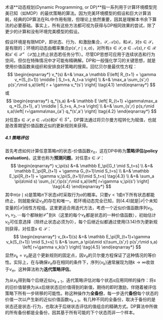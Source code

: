 术语**动态规划(Dynamic Programming, or DP)**指一系列用于计算环境模型完美已知（如MDP）的最优策略的算法。因为完美环境模型的假设和巨大计算消耗，经典的DP算法在RL中作用有限，但理论上依然重要，因其是理解本书余下算法的必要基础。事实上，所有这些方法都可视为获得与DP相同效果的尝试，除了更少的计算和没有环境完美模型的假设。

假设环境是有限MDP，即状态、行为、和激励集合，$\mathcal S, \mathcal A(s)$，和$\mathcal R$，对$s \in\mathcal S$，是有限的；环境的动态由概率集合$p(s',r\mid s,a)$，对所有$s \in \mathcal S, a \in \mathcal A(s), r \in \mathcal R$和$s' \in \mathcal S^+$（$\mathcal S$加上终止状态若任务分节）。尽管DP思想可应用于连续状态和行为空间，但仅在特殊情况中才可能有精确解。DP和一般强化学习的关键思想，就是使用价值函数来组织和安排良好策略的搜索。回忆贝尔曼最优性方程：
$$
\begin{eqnarray*}
v_*(s)
&=& \max_a \mathbb E\left[ R_{t+1} + \gamma v_*(S_{t+1}) \middle | S_t=s, A_t=a \right] \\
&=& \max_a \sum_{s',r} p(s',r\mid s,a)\left[ r + \gamma v_*(s') \right] \tag{4.1}
\end{eqnarray*}
$$
或
$$
\begin{eqnarray*}
q_*(s,a)
&=& \mathbb E \left[ R_{t+1} +\gamma\max_a q_*(S_{t+1}, a') \middle | S_t=s, A_t=a \right] \\
&=& \sum_{s',r} p(s,r\mid s,a)\left[ r+\gamma\max_{a'} q_*(s',a') \right] \tag{4.2}
\end{eqnarray*}
$$
对任意$s \in \mathcal S, a \in \mathcal A(s)$和$s' \in S^+$。DP算法通过将贝尔曼方程转化为赋值，也就是改善期望价值函数近似的更新规则来获得。

##### 4.1 策略评估

首先考虑如何计算任意策略$\pi$的状态-价值函数$v_\pi$，这在DP中称为**策略评估(policy evaluation)**。这里也称为**预测问题**。对任意$s \in \mathcal S$：
$$
\begin{eqnarray*}
v_\pi(s)
&=& \mathbb E_\pi[G_t \mid S_t=s] \\
&=& \mathbb E_\pi[R_{t+1} + \gamma G_{t+1}\mid S_t=s] \\
&=& \mathbb E_\pi[R_{t+1} + \gamma v_\pi(S_{t+1})\mid S_t=s] \tag{4.3} \\
&=& \sum_a \pi(a\mid s) \sum_{s',r}p(s',r\mid s,a)\left[ r+\gamma v_\pi(s') \right] \tag{4.4}
\end{eqnarray*}
$$
其中$\pi(a\mid s)$是策略$\pi$下状态$s$时采取行为$a$的概率。只要$\gamma<1$或$\pi$下所有状态都能终止，则就能保证$v_\pi$的存在和唯一。若环境动态完全已知，则(4.4)就是$\left\vert\mathcal S\right\vert$个未知变量的$\left\vert\mathcal S\right\vert$线性方程组。这里更适合用迭代方法，考虑一个近似价值函数序列$v_0, v_1, v_2,\cdots$每个都映射$\mathcal S^+$到$\mathbb R$（这里的每个$v_k$都是状态的一种价值函数），初始估计$v_0$可任意选择（除终止状态必须为0），每个后继近似都通过使用(3.14)作为更新规则获得，对任意$s \in \mathcal S$：
$$
\begin{eqnarray*}
v_{k+1}(s)
&=& \mathbb E_\pi[R_{t+1}+\gamma v_k(S_{t+1}) \mid S_t=s] \\
&=& \sum_a \pi(a\mid s)\sum_{s',r} p(s',r\mid s,a) \left[ r+\gamma v_k(s') \right] \tag{4.5}
\end{eqnarray*}
$$
显然$v_k=v_\pi$是这个更新规则的固定点，因$v_\pi$的贝尔曼方程保证了这种情况的等价性。实际上，在与确保$v_\pi$存在相同的条件下，序列$\{v_k\}$通常展现为随$k \to \infty$收敛于$v_\pi$。这种算法称为**迭代策略评估**。

为从$v_k$得到每个后继近似$v_{k+1}$，迭代策略评估对每个状态$s$应用同样的操作：将$s$的旧价值替换为从$s$后继状态旧价值得到的新值，期待的即时激励，伴随着被评估策略下所有一步转移的可能性。称这种操作为**全备份**，每一步迭代**备份**每个状态的价值一次以产生新的近似价值函数$v_{k+1}$。有几种不同的全备份，取决于备份的是状态还是状态-行为，也取决于后继状态评估的值组合的精确方式。DP算法中所做的所有备份都是全备份，因其基于所有可能的下个状态而非一个样本。